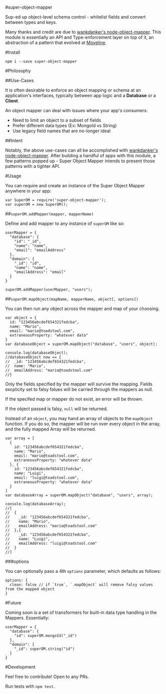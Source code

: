 #super-object-mapper

Sup-ed up object-level schema control - whitelist fields and convert between types and keys.

Many thanks and credit are due to [wankdanker's node-object-mapper](https://github.com/wankdanker/node-object-mapper).
This module is essentially an API and Type-enforcement layer on top of it,
an abstraction of a pattern that evolved at [Moveline](https://github.com/moveline).

#Install

`npm i --save super-object-mapper`

#Philosophy

##Use-Cases

It is often desirable to enforce an object mapping or schema at an application's interfaces,
typically between app logic and a **Database** or a **Client**. 

An object mapper can deal with issues where your app's consumers: 

- Need to limit an object to a subset of fields
- Prefer different data types (Ex: MongoId vs String)
- Use legacy field names that are no-longer ideal

##Intent

Notably, the above use-cases can all be accomplished with [wankdanker's node-object-mapper](https://github.com/wankdanker/node-object-mapper).
After building a handful of apps with this module,
a few patterns popped up - Super Object Mapper intends to present those patterns with a tighter API.

#Usage

You can require and create an instance of the Super Object Mapper anywhere in your app:

```
var SuperOM = require('super-object-mapper');
var superOM = new SuperOM();
```

##`superOM.addMapper(mapper, mapperName)`

Define and add mapper to any instance of `superOM` like so:

```
userMapper = {
  "database": {
    "id": "_id",
    "name": "name",
    "email": "emailAddress"
  },
  "domain": {
    "_id": "id",
    "name": "name",
    "emailAddress": "email"
  }
}

superOM.addMapper(userMapper, "users");
```

##`superOM.mapObject(mapName, mapperName, object[, options])`

You can then run any object across the mapper and map of your choosing.

```
var object = {
  id: "123456abcdef654321fedcba",
  name: "Mario",
  email: "mario@toadstool.com",
  extraneousProperty: "whatever data"
}
var databaseObject = superOM.mapObject("database", "users", object);

console.log(databaseObject);
//databaseObject now == {
//  _id: "123456abcdef654321fedcba",
//  name: "Mario",
//  emailAddress: "mario@toadstool.com"
//}
```

Only the fields specified by the mapper will survive the mapping. Fields excplicity set to falsy falues will be carried through the mappers as null.

If the specifed map or mapper do not exist, an error will be thrown.

If the object passed is falsy, `null` will be returned.

Instead of an `object`, you may hand an array of objects to the `mapObject` function.
If you do so, the mapper will be run over every object in the array,
and the fully mapped Array will be returned.

```
var array = [
  {
    id: "123456abcdef654321fedcba",
    name: "Mario",
    email: "mario@toadstool.com",
    extraneousProperty: "whatever data"
  }, {
    id: "123456abcdef654321fedcba",
    name: "Luigi",
    email: "luigi@toadstool.com",
    extraneousProperty: "whatever data"
  }
]
var databaseArray = superOM.mapObject("database", "users", array);

console.log(databaseArray);
//[
//  {
//    _id: "123456abcdef654321fedcba",
//    name: "Mario",
//    emailAddress: "mario@toadstool.com"
//  },{
//    _id: "123456abcdef654321fedcba",
//    name: "Luigi",
//    emailAddress: "luigi@toadstool.com"
//  }
//]
```

###options

You can optionally pass a 4th `options` parameter, which defaults as follows:

```
options: {
  clean: false // if `true`, `.mapObject` will remove falsy values from the mapped object
}
```

#Future

Coming soon is a set of transformers for built-in data type handling in the Mappers. Essentially:

```
userMapper = {
  "database": {
    "id": superOM.mongoId("_id")
  },
  "domain": {
    "_id": superOM.string("id")
  }
}
```

#Development

Feel free to contribute! Open to any PRs.

Run tests with `npm test`.
